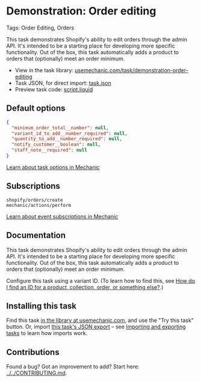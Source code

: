 # Demonstration: Order editing

Tags: Order Editing, Orders

This task demonstrates Shopify's ability to edit orders through the admin API. It's intended to be a starting place for developing more specific functionality. Out of the box, this task automatically adds a product to orders that (optionally) meet an order minimum.

* View in the task library: [usemechanic.com/task/demonstration-order-editing](https://usemechanic.com/task/demonstration-order-editing)
* Task JSON, for direct import: [task.json](../../tasks/demonstration-order-editing.json)
* Preview task code: [script.liquid](./script.liquid)

## Default options

```json
{
  "minimum_order_total__number": null,
  "variant_id_to_add__number_required": null,
  "quantity_to_add__number_required": null,
  "notify_customer__boolean": null,
  "staff_note__required": null
}
```

[Learn about task options in Mechanic](https://docs.usemechanic.com/article/471-task-options)

## Subscriptions

```liquid
shopify/orders/create
mechanic/actions/perform
```

[Learn about event subscriptions in Mechanic](https://docs.usemechanic.com/article/408-subscriptions)

## Documentation

This task demonstrates Shopify's ability to edit orders through the admin API. It's intended to be a starting place for developing more specific functionality. Out of the box, this task automatically adds a product to orders that (optionally) meet an order minimum.

Configure this task using a variant ID. (To learn how to find this, see [How do I find an ID for a product, collection, order, or something else?](https://docs.usemechanic.com/article/360-how-do-i-find-an-id-for-a-product-collection-order-or-something-else).)

## Installing this task

Find this task [in the library at usemechanic.com](https://usemechanic.com/task/demonstration-order-editing), and use the "Try this task" button. Or, import [this task's JSON export](../../tasks/demonstration-order-editing.json) – see [Importing and exporting tasks](https://docs.usemechanic.com/article/505-importing-and-exporting-tasks) to learn how imports work.

## Contributions

Found a bug? Got an improvement to add? Start here: [../../CONTRIBUTING.md](../../CONTRIBUTING.md).
